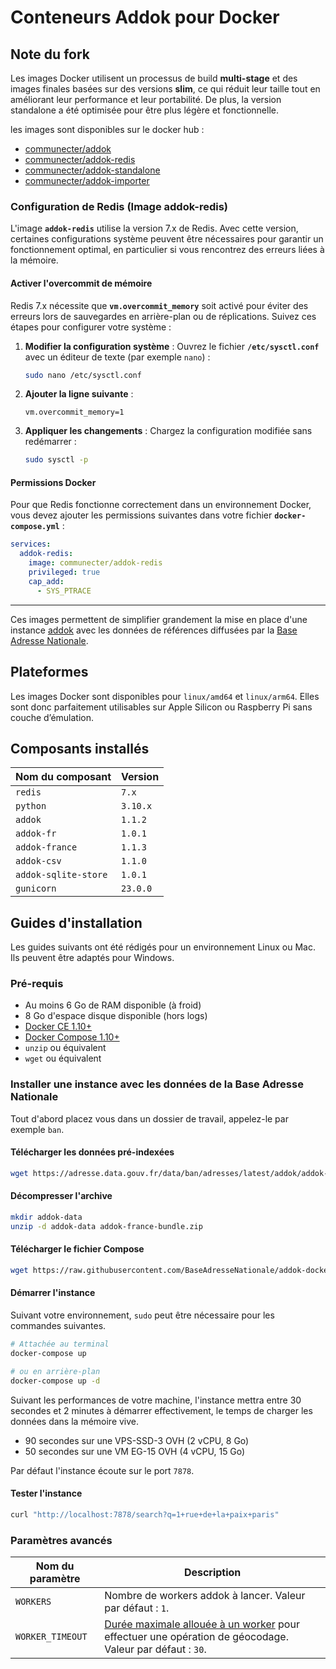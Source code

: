 # Conteneurs Addok pour Docker

## Note du fork

Les images Docker utilisent un processus de build **multi-stage** et des images finales basées sur des versions **slim**, ce qui réduit leur taille tout en améliorant leur performance et leur portabilité. De plus, la version standalone a été optimisée pour être plus légère et fonctionnelle.

les images sont disponibles sur le docker hub : 

- [communecter/addok](https://hub.docker.com/r/communecter/addok)
- [communecter/addok-redis](https://hub.docker.com/r/communecter/addok-redis)
- [communecter/addok-standalone](https://hub.docker.com/r/communecter/addok-standalone)
- [communecter/addok-importer](https://hub.docker.com/r/communecter/addok-importer)

### Configuration de Redis (Image **addok-redis**)

L'image **`addok-redis`** utilise la version 7.x de Redis. Avec cette version, certaines configurations système peuvent être nécessaires pour garantir un fonctionnement optimal, en particulier si vous rencontrez des erreurs liées à la mémoire.

#### Activer l'overcommit de mémoire

Redis 7.x nécessite que **`vm.overcommit_memory`** soit activé pour éviter des erreurs lors de sauvegardes en arrière-plan ou de réplications. Suivez ces étapes pour configurer votre système :

1. **Modifier la configuration système** :
   Ouvrez le fichier **`/etc/sysctl.conf`** avec un éditeur de texte (par exemple `nano`) :
   ```bash
   sudo nano /etc/sysctl.conf
   ```

2. **Ajouter la ligne suivante** :
   ```plaintext
   vm.overcommit_memory=1
   ```

3. **Appliquer les changements** :
   Chargez la configuration modifiée sans redémarrer :
   ```bash
   sudo sysctl -p
   ```

#### Permissions Docker

Pour que Redis fonctionne correctement dans un environnement Docker, vous devez ajouter les permissions suivantes dans votre fichier **`docker-compose.yml`** :

```yaml
services:
  addok-redis:
    image: communecter/addok-redis
    privileged: true
    cap_add:
      - SYS_PTRACE
```
  
---

Ces images permettent de simplifier grandement la mise en place d'une instance [addok](https://github.com/addok/addok) avec les données de références diffusées par la [Base Adresse Nationale](https://adresse.data.gouv.fr).

## Plateformes

Les images Docker sont disponibles pour `linux/amd64` et `linux/arm64`. Elles sont donc parfaitement utilisables sur Apple Silicon ou Raspberry Pi sans couche d’émulation.

## Composants installés

| Nom du composant | Version |
| --- | --- |
| `redis` | `7.x` |
| `python` | `3.10.x` |
| `addok` | `1.1.2` |
| `addok-fr` | `1.0.1` |
| `addok-france` | `1.1.3` |
| `addok-csv` | `1.1.0` |
| `addok-sqlite-store` | `1.0.1` |
| `gunicorn` | `23.0.0` |

## Guides d'installation

Les guides suivants ont été rédigés pour un environnement Linux ou Mac. Ils peuvent être adaptés pour Windows.

### Pré-requis

* Au moins 6 Go de RAM disponible (à froid)
* 8 Go d'espace disque disponible (hors logs)
* [Docker CE 1.10+](https://docs.docker.com/engine/installation/)
* [Docker Compose 1.10+](https://docs.docker.com/compose/install/)
* `unzip` ou équivalent
* `wget` ou équivalent

### Installer une instance avec les données de la Base Adresse Nationale

Tout d'abord placez vous dans un dossier de travail, appelez-le par exemple `ban`.

#### Télécharger les données pré-indexées

```bash
wget https://adresse.data.gouv.fr/data/ban/adresses/latest/addok/addok-france-bundle.zip
```

#### Décompresser l'archive

```bash
mkdir addok-data
unzip -d addok-data addok-france-bundle.zip
```

#### Télécharger le fichier Compose

```bash
wget https://raw.githubusercontent.com/BaseAdresseNationale/addok-docker/master/docker-compose.yml
```

#### Démarrer l'instance

Suivant votre environnement, `sudo` peut être nécessaire pour les commandes suivantes.

```bash
# Attachée au terminal
docker-compose up

# ou en arrière-plan
docker-compose up -d
```

Suivant les performances de votre machine, l'instance mettra entre 30 secondes et 2 minutes à démarrer effectivement, le temps de charger les données dans la mémoire vive.

* 90 secondes sur une VPS-SSD-3 OVH (2 vCPU, 8 Go)
* 50 secondes sur une VM EG-15 OVH (4 vCPU, 15 Go)

Par défaut l'instance écoute sur le port `7878`.

#### Tester l'instance

```bash
curl "http://localhost:7878/search?q=1+rue+de+la+paix+paris"
```

### Paramètres avancés

| Nom du paramètre | Description |
| ----- | ----- |
| `WORKERS` | Nombre de workers addok à lancer. Valeur par défaut : `1`. |
| `WORKER_TIMEOUT` | [Durée maximale allouée à un worker](http://docs.gunicorn.org/en/0.17.2/configure.html#timeout) pour effectuer une opération de géocodage. Valeur par défaut : `30`. |
